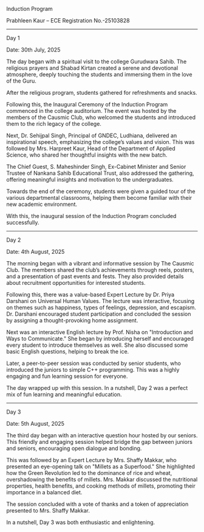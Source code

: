 Induction Program

Prabhleen Kaur – ECE
Registration No.-25103828

---

Day 1

Date: 30th July, 2025

The day began with a spiritual visit to the college Gurudwara Sahib. The religious prayers and Shabad Kirtan created a serene and devotional atmosphere, deeply touching the students and immersing them in the love of the Guru.

After the religious program, students gathered for refreshments and snacks.

Following this, the Inaugural Ceremony of the Induction Program commenced in the college auditorium.
The event was hosted by the members of the Causmic Club, who welcomed the students and introduced them to the rich legacy of the college.

Next, Dr. Sehijpal Singh, Principal of GNDEC, Ludhiana, delivered an inspirational speech, emphasizing the college’s values and vision.
This was followed by Mrs. Harpreet Kaur, Head of the Department of Applied Science, who shared her thoughtful insights with the new batch.

The Chief Guest, S. Maheshinder Singh, Ex-Cabinet Minister and Senior Trustee of Nankana Sahib Educational Trust, also addressed the gathering, offering meaningful insights and motivation to the undergraduates.

Towards the end of the ceremony, students were given a guided tour of the various departmental classrooms, helping them become familiar with their new academic environment.

With this, the inaugural session of the Induction Program concluded successfully.


---

Day 2

Date: 4th August, 2025

The morning began with a vibrant and informative session by The Causmic Club. The members shared the club’s achievements through reels, posters, and a presentation of past events and fests. They also provided details about recruitment opportunities for interested students.

Following this, there was a value-based Expert Lecture by Dr. Priya Darshani on Universal Human Values. The lecture was interactive, focusing on themes such as happiness, types of feelings, depression, and escapism. Dr. Darshani encouraged student participation and concluded the session by assigning a thought-provoking home assignment.

Next was an interactive English lecture by Prof. Nisha on "Introduction and Ways to Communicate." She began by introducing herself and encouraged every student to introduce themselves as well. She also discussed some basic English questions, helping to break the ice.

Later, a peer-to-peer session was conducted by senior students, who introduced the juniors to simple C++ programming. This was a highly engaging and fun learning session for everyone.

The day wrapped up with this session.
In a nutshell, Day 2 was a perfect mix of fun learning and meaningful education.


---

Day 3

Date: 5th August, 2025

The third day began with an interactive question hour hosted by our seniors. This friendly and engaging session helped bridge the gap between juniors and seniors, encouraging open dialogue and bonding.

This was followed by an Expert Lecture by Mrs. Shaffy Makkar, who presented an eye-opening talk on "Millets as a Superfood." She highlighted how the Green Revolution led to the dominance of rice and wheat, overshadowing the benefits of millets. Mrs. Makkar discussed the nutritional properties, health benefits, and cooking methods of millets, promoting their importance in a balanced diet.

The session concluded with a vote of thanks and a token of appreciation presented to Mrs. Shaffy Makkar.

In a nutshell, Day 3 was both enthusiastic and enlightening.

